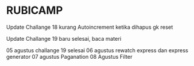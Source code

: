 # RUBICAMP
Update Challange 18
kurang Autoincrement ketika dihapus gk reset

Update Challange 19
baru selesai, baca materi

05 agustus challange 19 selesai
06 agustus rewatch express dan express generator
07 agustus Paganation
08 Agustus Filter
